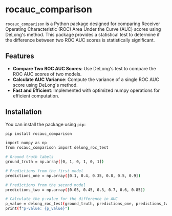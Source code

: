 # rocauc_comparison

`rocauc_comparison` is a Python package designed for comparing Receiver Operating Characteristic (ROC) Area Under the Curve (AUC) scores using DeLong's method. This package provides a statistical test to determine if the difference between two ROC AUC scores is statistically significant.

## Features

- **Compare Two ROC AUC Scores**: Use DeLong's test to compare the ROC AUC scores of two models.
- **Calculate AUC Variance**: Compute the variance of a single ROC AUC score using DeLong's method.
- **Fast and Efficient**: Implemented with optimized numpy operations for efficient computation.

## Installation

You can install the package using `pip`:

```sh
pip install rocauc_comparison

import numpy as np
from rocauc_comparison import delong_roc_test

# Ground truth labels
ground_truth = np.array([0, 1, 0, 1, 0, 1])

# Predictions from the first model
predictions_one = np.array([0.1, 0.4, 0.35, 0.8, 0.5, 0.9])

# Predictions from the second model
predictions_two = np.array([0.05, 0.45, 0.3, 0.7, 0.6, 0.85])

# Calculate the p-value for the difference in AUC
p_value = delong_roc_test(ground_truth, predictions_one, predictions_two)
print(f"p-value: {p_value}")

